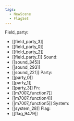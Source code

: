```yaml
---
tags:
  - NewScene
  - FlagSet
---
```

Field_party:
- [[field_party_3]]
- [[field_party_0]]
- [[field_party_2]]
- [[field_party_1]]
Sound:
- [[sound_345]]
- [[sound_293]]
- [[sound_221]]
Party:
- [[party_0]]
- [[party_1]]
- [[party_3]]
Fn:
- [[m7007_function7]]
- [[m7007_function4]]
- [[m7007_function5]]
System:
- [[system_28]]
Flag:
- [[flag_9479]]

